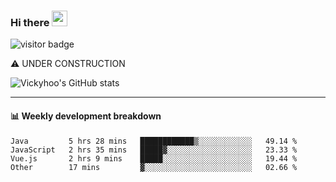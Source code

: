 ### Hi there <a href="https://www.gautamkrishnar.com/"><img src="https://media.giphy.com/media/hvRJCLFzcasrR4ia7z/giphy.gif" width="25px"></a>

![visitor badge](https://visitor-badge.glitch.me/badge?page_id=vickyhoo.vickyhoo&left_color=black&right_color=cornflowerblue)

⚠️ UNDER CONSTRUCTION

![Vickyhoo's GitHub stats](https://github-readme-stats.vercel.app/api?username=vickyhoo&theme=react&show_icons=true&count_private=true)

---

#### :bar_chart: Weekly development breakdown

<!--START_SECTION:waka-->

```text
Java         5 hrs 28 mins   ████████████▒░░░░░░░░░░░░   49.14 %
JavaScript   2 hrs 35 mins   █████▓░░░░░░░░░░░░░░░░░░░   23.33 %
Vue.js       2 hrs 9 mins    █████░░░░░░░░░░░░░░░░░░░░   19.44 %
Other        17 mins         ▓░░░░░░░░░░░░░░░░░░░░░░░░   02.66 %
```

<!--END_SECTION:waka-->


<!--
**vickyhoo/vickyhoo** is a ✨ _special_ ✨ repository because its `README.md` (this file) appears on your GitHub profile.

Here are some ideas to get you started:

- 🔭 I’m currently working on ...
- 🌱 I’m currently learning ...
- 👯 I’m looking to collaborate on ...
- 🤔 I’m looking for help with ...
- 💬 Ask me about ...
- 📫 How to reach me: ...
- 😄 Pronouns: ...
- ⚡ Fun fact: ...
-->
